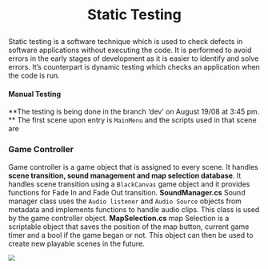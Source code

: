 <h1><p align="center"> 
    Static Testing
</h1>

Static testing is a software technique which is used to check defects in software applications without executing the code. It is performed to avoid errors in the early stages of development as it is easier to identify and solve errors. 
It’s counterpart is dynamic testing which checks an application when the code is run.

#### Manual Testing 

**The testing is being done in the branch ‘dev’ on August 19/08 at 3:45 pm. **
The first scene upon entry is `MainMenu` and the scripts used in that scene are 





### Game Controller

Game controller is a game object that is assigned to every scene. It handles **scene transition, sound management and map selection database**. It handles scene transition using a `BlackCanvas` game object  and it provides functions for Fade In and Fade Out transition. 
**SoundManager.cs**
Sound manager class uses the `Audio listener` and `Audio Source` objects from metadata and implements functions to handle audio clips. This class is used by the game controller object. 
**MapSelection.cs**
map Selection is a scriptable object that saves the position of the map button, current game timer and a bool if the game began or not. This object can then be used to create new playable scenes in the future. 

<img src="D:\Semester 2 2021\SWE40002 - SEPB\DoctorsNotes\Snips\Game Controller - DoctorsNotes.png" style="zoom:80%;" />

